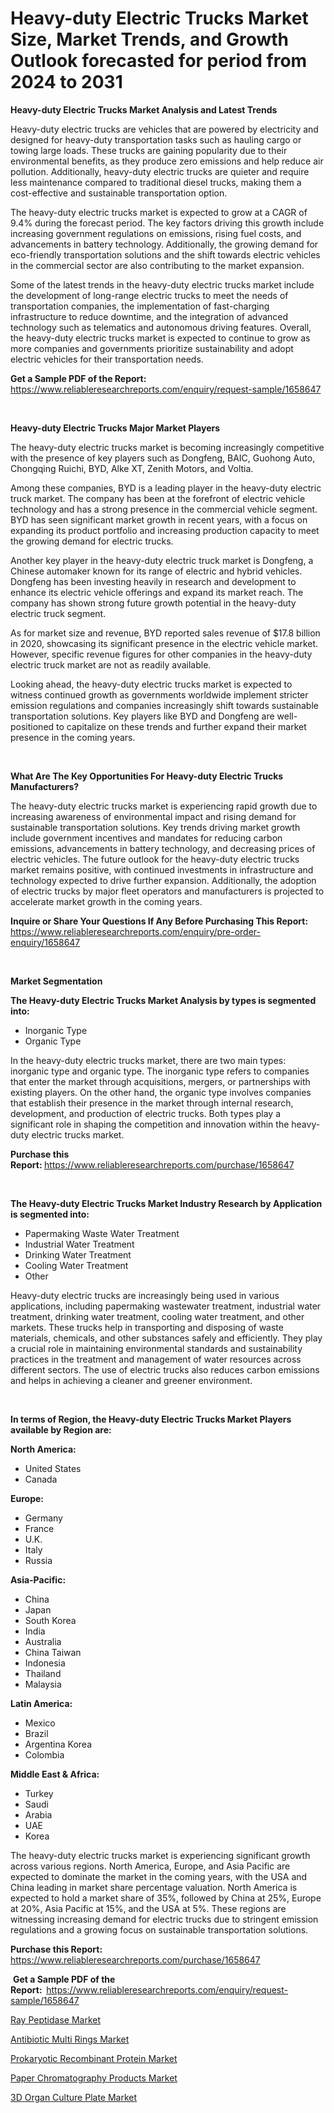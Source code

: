 <p><h1>Heavy-duty Electric Trucks Market Size, Market Trends, and Growth Outlook forecasted for period from 2024 to 2031</h1></p><p><strong>Heavy-duty Electric Trucks Market Analysis and Latest Trends</strong></p>
<p><p>Heavy-duty electric trucks are vehicles that are powered by electricity and designed for heavy-duty transportation tasks such as hauling cargo or towing large loads. These trucks are gaining popularity due to their environmental benefits, as they produce zero emissions and help reduce air pollution. Additionally, heavy-duty electric trucks are quieter and require less maintenance compared to traditional diesel trucks, making them a cost-effective and sustainable transportation option.</p><p>The heavy-duty electric trucks market is expected to grow at a CAGR of 9.4% during the forecast period. The key factors driving this growth include increasing government regulations on emissions, rising fuel costs, and advancements in battery technology. Additionally, the growing demand for eco-friendly transportation solutions and the shift towards electric vehicles in the commercial sector are also contributing to the market expansion.</p><p>Some of the latest trends in the heavy-duty electric trucks market include the development of long-range electric trucks to meet the needs of transportation companies, the implementation of fast-charging infrastructure to reduce downtime, and the integration of advanced technology such as telematics and autonomous driving features. Overall, the heavy-duty electric trucks market is expected to continue to grow as more companies and governments prioritize sustainability and adopt electric vehicles for their transportation needs.</p></p>
<p><strong>Get a Sample PDF of the Report:&nbsp;</strong> <a href="https://www.reliableresearchreports.com/enquiry/request-sample/1658647">https://www.reliableresearchreports.com/enquiry/request-sample/1658647</a></p>
<p>&nbsp;</p>
<p><strong>Heavy-duty Electric Trucks Major Market Players</strong></p>
<p><p>The heavy-duty electric trucks market is becoming increasingly competitive with the presence of key players such as Dongfeng, BAIC, Guohong Auto, Chongqing Ruichi, BYD, Alke XT, Zenith Motors, and Voltia. </p><p>Among these companies, BYD is a leading player in the heavy-duty electric truck market. The company has been at the forefront of electric vehicle technology and has a strong presence in the commercial vehicle segment. BYD has seen significant market growth in recent years, with a focus on expanding its product portfolio and increasing production capacity to meet the growing demand for electric trucks.</p><p>Another key player in the heavy-duty electric truck market is Dongfeng, a Chinese automaker known for its range of electric and hybrid vehicles. Dongfeng has been investing heavily in research and development to enhance its electric vehicle offerings and expand its market reach. The company has shown strong future growth potential in the heavy-duty electric truck segment.</p><p>As for market size and revenue, BYD reported sales revenue of $17.8 billion in 2020, showcasing its significant presence in the electric vehicle market. However, specific revenue figures for other companies in the heavy-duty electric truck market are not as readily available.</p><p>Looking ahead, the heavy-duty electric trucks market is expected to witness continued growth as governments worldwide implement stricter emission regulations and companies increasingly shift towards sustainable transportation solutions. Key players like BYD and Dongfeng are well-positioned to capitalize on these trends and further expand their market presence in the coming years.</p></p>
<p>&nbsp;</p>
<p><strong>What Are The Key Opportunities For Heavy-duty Electric Trucks Manufacturers?</strong></p>
<p><p>The heavy-duty electric trucks market is experiencing rapid growth due to increasing awareness of environmental impact and rising demand for sustainable transportation solutions. Key trends driving market growth include government incentives and mandates for reducing carbon emissions, advancements in battery technology, and decreasing prices of electric vehicles. The future outlook for the heavy-duty electric trucks market remains positive, with continued investments in infrastructure and technology expected to drive further expansion. Additionally, the adoption of electric trucks by major fleet operators and manufacturers is projected to accelerate market growth in the coming years.</p></p>
<p><strong>Inquire or Share Your Questions If Any Before Purchasing This Report:</strong> <a href="https://www.reliableresearchreports.com/enquiry/pre-order-enquiry/1658647">https://www.reliableresearchreports.com/enquiry/pre-order-enquiry/1658647</a></p>
<p>&nbsp;</p>
<p><strong>Market Segmentation</strong></p>
<p><strong>The Heavy-duty Electric Trucks Market Analysis by types is segmented into:</strong></p>
<p><ul><li>Inorganic Type</li><li>Organic Type</li></ul></p>
<p><p>In the heavy-duty electric trucks market, there are two main types: inorganic type and organic type. The inorganic type refers to companies that enter the market through acquisitions, mergers, or partnerships with existing players. On the other hand, the organic type involves companies that establish their presence in the market through internal research, development, and production of electric trucks. Both types play a significant role in shaping the competition and innovation within the heavy-duty electric trucks market.</p></p>
<p><strong>Purchase this Report:&nbsp;</strong><a href="https://www.reliableresearchreports.com/purchase/1658647">https://www.reliableresearchreports.com/purchase/1658647</a></p>
<p>&nbsp;</p>
<p><strong>The Heavy-duty Electric Trucks Market Industry Research by Application is segmented into:</strong></p>
<p><ul><li>Papermaking Waste Water Treatment</li><li>Industrial Water Treatment</li><li>Drinking Water Treatment</li><li>Cooling Water Treatment</li><li>Other</li></ul></p>
<p><p>Heavy-duty electric trucks are increasingly being used in various applications, including papermaking wastewater treatment, industrial water treatment, drinking water treatment, cooling water treatment, and other markets. These trucks help in transporting and disposing of waste materials, chemicals, and other substances safely and efficiently. They play a crucial role in maintaining environmental standards and sustainability practices in the treatment and management of water resources across different sectors. The use of electric trucks also reduces carbon emissions and helps in achieving a cleaner and greener environment.</p></p>
<p>&nbsp;</p>
<p><strong>In terms of Region, the Heavy-duty Electric Trucks Market Players available by Region are:</strong></p>
<p>
    <p> <strong> North America: </strong>
        <ul>
            <li>United States</li>
            <li>Canada</li>
        </ul>
        </p> 
    <p> <strong> Europe: </strong>
        <ul>
            <li>Germany</li>
            <li>France</li>
            <li>U.K.</li>
            <li>Italy</li>
            <li>Russia</li>
        </ul>
        </p> 
    <p> <strong> Asia-Pacific: </strong>
        <ul>
            <li>China</li>
            <li>Japan</li>
            <li>South Korea</li>
            <li>India</li>
            <li>Australia</li>
            <li>China Taiwan</li>
            <li>Indonesia</li>
            <li>Thailand</li>
            <li>Malaysia</li>
        </ul>
        </p> 
    <p> <strong> Latin America: </strong>
        <ul>
            <li>Mexico</li>
            <li>Brazil</li>
            <li>Argentina Korea</li>
            <li>Colombia</li>
        </ul>
        </p> 
    <p> <strong> Middle East & Africa: </strong>
        <ul>
            <li>Turkey</li>
            <li>Saudi</li>
            <li>Arabia</li>
            <li>UAE</li>
            <li>Korea</li>
        </ul>
    </p>
    </p>
<p><p>The heavy-duty electric trucks market is experiencing significant growth across various regions. North America, Europe, and Asia Pacific are expected to dominate the market in the coming years, with the USA and China leading in market share percentage valuation. North America is expected to hold a market share of 35%, followed by China at 25%, Europe at 20%, Asia Pacific at 15%, and the USA at 5%. These regions are witnessing increasing demand for electric trucks due to stringent emission regulations and a growing focus on sustainable transportation solutions.</p></p>
<p><strong>Purchase this Report: </strong><a href="https://www.reliableresearchreports.com/purchase/1658647">https://www.reliableresearchreports.com/purchase/1658647</a></p>
<p>&nbsp;<strong>Get a Sample PDF of the Report:&nbsp;&nbsp;</strong><a href="https://www.reliableresearchreports.com/enquiry/request-sample/1658647">https://www.reliableresearchreports.com/enquiry/request-sample/1658647</a></p>
<p><strong></strong></p>
<p><p><a href="https://github.com/bmorecock/Market-Research-Report-List-2/blob/main/ray-peptidase-market.md">Ray Peptidase Market</a></p><p><a href="https://medium.com/p/c645d8097340/edit">Antibiotic Multi Rings Market</a></p><p><a href="https://medium.com/p/224577352a59/edit">Prokaryotic Recombinant Protein Market</a></p><p><a href="https://medium.com/p/6b3893de39db/edit">Paper Chromatography Products Market</a></p><p><a href="https://github.com/jsmusil/Market-Research-Report-List-1/blob/main/3d-organ-culture-plate-market.md">3D Organ Culture Plate Market</a></p></p>